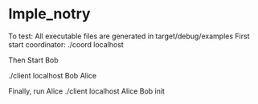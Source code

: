 # Imple_notry
To test:
All executable files are generated in target/debug/examples
First start coordinator:
./coord localhost

Then Start Bob

./client localhost Bob Alice

Finally, run Alice
./client localhost Alice Bob init